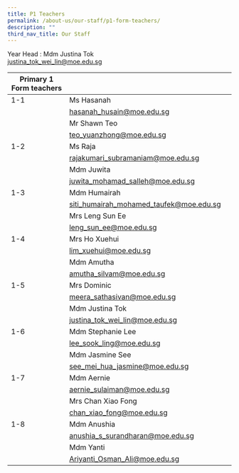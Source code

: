 ```yaml
---
title: P1 Teachers
permalink: /about-us/our-staff/p1-form-teachers/
description: ""
third_nav_title: Our Staff
---
```

Year Head : Mdm Justina Tok
<BR>
<a href="mailto:justina_tok_wei_lin@moe.edu.sg">justina_tok_wei_lin@moe.edu.sg</a>
<BR>

| Primary 1 Form teachers |  | |
| -------- | -------- | -------- |
| 1-1   | Ms Hasanah    |     |
|     | <a href="mailto:hasanah_husain@moe.edu.sg">hasanah_husain@moe.edu.sg</a>  |     |
|     | Mr Shawn Teo   |     |
|     |<a href="mailto:teo_yuanzhong@moe.edu.sg">teo_yuanzhong@moe.edu.sg</a>     |     |
| 1-2     | Ms Raja    |     |
|     | <a href="mailto:rajakumari_subramaniam@moe.edu.sg">rajakumari_subramaniam@moe.edu.sg</a>  |     |
|     | Mdm Juwita  |     |
|     |<a href="mailto:juwita_mohamad_salleh@moe.edu.sg">juwita_mohamad_salleh@moe.edu.sg</a>  |     |
| 1-3    | Mdm Humairah |     |
|     |<a href="mailto:siti_humairah_mohamed_taufek@moe.edu.sg">siti_humairah_mohamed_taufek@moe.edu.sg</a>  |     |
|     | Mrs Leng Sun Ee  |     |
|     |<a href="mailto:leng_sun_ee@moe.edu.sg">leng_sun_ee@moe.edu.sg</a>  |     |
| 1-4    | Mrs Ho Xuehui  |     |
|     | <a href="mailto:lim_xuehui@moe.edu.sg">lim_xuehui@moe.edu.sg</a>  |     |
|     | Mdm Amutha  |     |
|     | <a href="mailto:amutha_silvam@moe.edu.sg">amutha_silvam@moe.edu.sg</a>  |     |
| 1-5    | Mrs Dominic  |     |
|     | <a href="mailto:meera_sathasivan@moe.edu.sg">meera_sathasivan@moe.edu.sg</a>  |     |
|     | Mdm Justina Tok  |     |
|     | <a href="mailto:justina_tok_wei_lin@moe.edu.sg">justina_tok_wei_lin@moe.edu.sg</a>  |     |
|1-6     | Mdm Stephanie Lee  |     |
|     | <a href="mailto:lee_sook_ling@moe.edu.sg">lee_sook_ling@moe.edu.sg</a> |     |
|     | Mdm Jasmine See |     |
|     |<a href="mailto:see_mei_hua_jasmine@moe.edu.sg">see_mei_hua_jasmine@moe.edu.sg</a>  |     |
| 1-7    | Mdm Aernie |     |
|     | <a href="mailto:aernie_sulaiman@moe.edu.sg">aernie_sulaiman@moe.edu.sg</a> |     |
|     | Mrs Chan Xiao Fong |     |
|     |<a href="mailto:chan_xiao_fong@moe.edu.sg">chan_xiao_fong@moe.edu.sg</a> |     |
| 1-8    | Mdm Anushia |     |
|     |<a href="mailto:anushia_s_surandharan@moe.edu.sg">anushia_s_surandharan@moe.edu.sg</a>  |     |
|     | Mdm Yanti |     |
|    | <a href="mailto:Ariyanti_Osman_Ali@moe.edu.sg">Ariyanti_Osman_Ali@moe.edu.sg</a> |     |